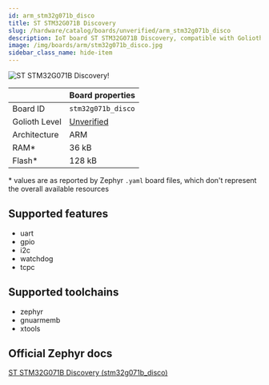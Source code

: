 ```yaml
---
id: arm_stm32g071b_disco
title: ST STM32G071B Discovery
slug: /hardware/catalog/boards/unverified/arm_stm32g071b_disco
description: IoT board ST STM32G071B Discovery, compatible with Golioth at unverified level.
image: /img/boards/arm/stm32g071b_disco.jpg
sidebar_class_name: hide-item
---
```


[//]: # (This is an auto-generated file, do not edit! Changes to it will be lost upon re-generation)

![ST STM32G071B Discovery!](/img/boards/arm/stm32g071b_disco.jpg "ST STM32G071B Discovery")

|                | Board properties     |
| -------------  | -------------------- |
| Board ID       | `stm32g071b_disco` |
| Golioth Level  | [Unverified](/hardware#unverified-boards) |
| Architecture   | ARM |
| RAM*           | 36 kB |
| Flash*         | 128 kB |

\* values are as reported by Zephyr `.yaml` board files, which don't represent the overall available resources



## Supported features

* uart
* gpio
* i2c
* watchdog
* tcpc

## Supported toolchains

* zephyr
* gnuarmemb
* xtools

## Official Zephyr docs

[ST STM32G071B Discovery (stm32g071b_disco)](https://docs.zephyrproject.org/latest/boards/arm/stm32g071b_disco/doc/index.html)
